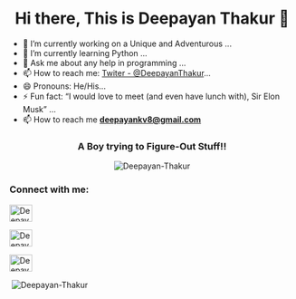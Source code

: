 <h1 align="center">Hi there, This is Deepayan Thakur 👋</h1>
<!--- ### Hi there, This is Deepayan Thakur 👋--->

- 🔭 I’m currently working on a Unique and Adventurous ... 
- 🌱 I’m currently learning Python ...
- 💬 Ask me about any help in programming ...
- 📫 How to reach me: [Twiter - @DeepayanThakur](https://twitter.com/DeepayanThakur)...
- 😄 Pronouns: He/His...
- ⚡ Fun fact: “I would love to meet (and even have lunch with), Sir Elon Musk” ...
- 📫 How to reach me **deepayankv8@gmail.com**

<h3 align="center">A Boy trying to Figure-Out Stuff!!</h3>

<p align="center"> <img src="https://komarev.com/ghpvc/?username=Deepayan-Thakur&label=Total%20views&color=009E8E&style=metal" alt="Deepayan-Thakur" /> </p>

<h3 align="left">Connect with me:</h3>
<p align="center">
  
<a href="https://twitter.com/DeepayanThakur" target="blank"><img align="center" src="https://cdn.jsdelivr.net/npm/simple-icons@3.0.1/icons/twitter.svg" alt="Deepayan-Thakur" height="30" width="40" />
  
<a href="https://www.linkedin.com/in/deepayan-thakur-5bb2aa215/" target="blank"><img align="center" src="https://cdn.jsdelivr.net/npm/simple-icons@3.0.1/icons/linkedin.svg" alt="Deepayan-Thakur" height="30" width="40" />
  
<a href="https://github.com/Deepayan-Thakur" target="blank"><img align="center" src="https://cdn.jsdelivr.net/npm/simple-icons@3.0.1/icons/github.svg" alt="Deepayan-Thakur" height="30" width="40" /></a>
</p>

<!---<p><img align="left" src="https://github-readme-stats.vercel.app/api/top-langs?username=Deepayan-Thakur&show_icons=true&locale=en&layout=compact" alt="Deepayan-Thakur" /></p>
--->
<p>&nbsp;<img align="center" src="https://github-readme-stats.vercel.app/api?username=Deepayan-Thakur&show_icons=true&locale=en" alt="Deepayan-Thakur" /></p>


